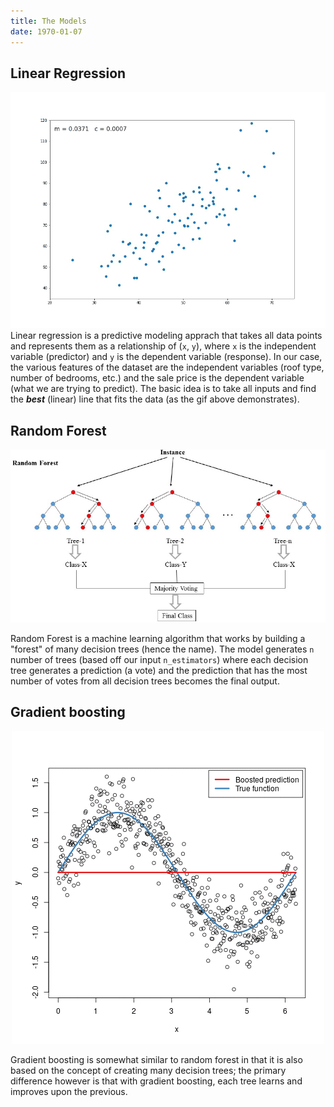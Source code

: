 ```yaml
---
title: The Models
date: 1970-01-07
---
```

## Linear Regression
![](assets/linear-regression.gif)
Linear regression is a predictive modeling apprach that takes all data points and represents them as a relationship of (`x`, `y`), where `x` is the independent variable (predictor) and `y` is the dependent variable (response). In our case, the various features of the dataset are the independent variables (roof type, number of bedrooms, etc.) and the sale price is the dependent variable (what we are trying to predict). The basic idea is to take all inputs and find the ***best*** (linear) line that fits the data (as the gif above demonstrates).

## Random Forest
![](assets/random-forest.jpg)

Random Forest is a machine learning algorithm that works by building a "forest" of many decision trees (hence the name). The model generates `n` number of trees (based off our input `n_estimators`) where each decision tree generates a prediction (a vote) and the prediction that has the most number of votes from all decision trees becomes the final output. 

## Gradient boosting
<center><img src="assets/gradient-boosting.gif" /></center>

Gradient boosting is somewhat similar to random forest in that it is also based on the concept of creating many decision trees; the primary difference however is that with gradient boosting, each tree learns and improves upon the previous.
